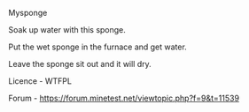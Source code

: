 Mysponge

Soak up water with this sponge.

Put the wet sponge in the furnace and get water.

Leave the sponge sit out and it will dry.


Licence - WTFPL

Forum - https://forum.minetest.net/viewtopic.php?f=9&t=11539
